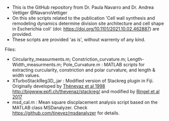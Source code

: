 - This is the GitHub repository from Dr. Paula Navarro and Dr. Andrea Vettiger @NavarroVettiger
- On this site scripts related to the publication 'Cell wall synthesis and remodeling dynamics determine division site architecture and cell shape in Escherichia coli' (doi: https://doi.org/10.1101/2021.10.02.462887) are provided.
- These scripts are provided 'as is', without warrenty of any kind.


Files:
- Circularity_measurments.m; Constriction_curvature.m; Length-Width_measurments.m; Pole_Curvature.m : MATLAB scripts for extracting curcularity, constriction and polar curvature, and length & width values.  
- XTurboStackReg3D_.jar : Modified version of Stackreg plugin in Fiji. Originally developed by [Thénevaz et al 1998](https://pubmed.ncbi.nlm.nih.gov/18267377/) http://bigwww.epfl.ch/thevenaz/stackreg/ and modified by [Ringel et al 2017](https://www.cell.com/cell-reports/fulltext/S2211-1247(17)31816-8?_returnURL=https%3A%2F%2Flinkinghub.elsevier.com%2Fretrieve%2Fpii%2FS2211124717318168%3Fshowall%3Dtrue) 
- msd_cal.m : Mean square discplacement analysis script based on the MATLAB class MSDanalyzer. Check https://github.com/tinevez/msdanalyzer for details.
<!---
NavarroVettiger/NavarroVettiger is a ✨ special ✨ repository because its `README.md` (this file) appears on your GitHub profile.
You can click the Preview link to take a look at your changes.
--->
